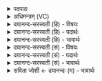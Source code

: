 <details><summary>पदपाठः</summary>

अग्ने॑। गृ॒ह॒प॒त॒ इति॑ गृहऽपते। सु॒गृ॒ह॒प॒तिरिति॑ सुऽगृहप॒तिः। त्वया॑। अ॒ग्ने॒। अ॒हम्। गृ॒हप॑ति॒नेति॑ गृ॒हऽप॑तिना। भू॒या॒स॒म्। सु॒गृ॒ह॒प॒तिरिति॑ सुऽगृहप॒तिः। त्वम्। मया॑। अ॒ग्ने॒। गृ॒हप॑ति॒नेति॑ गृ॒हऽप॑तिना। भू॒याः॒। अ॒स्थू॒रि। नौ॒। गार्ह॑पत्या॒नीति॒ गार्ह॑ऽपत्यानि। स॒न्तु॒। श॒तम्। हिमाः॑। सूर्य्य॒स्य। आ॒वृत॒मित्या॒ऽवृत॑म्। अनु॑। आ। व॒र्त्ते॒। २७।
</details>

<details><summary>अधिमन्त्रम् (VC)</summary>

- सर्वस्याग्निः
- वामदेव ऋषिः
- निचृत् पङ्क्तिः, गायत्री
- पञ्चमः, षड्जः
</details>

<details><summary>दयानन्द-सरस्वती (हि) - विषयः</summary>

गृहस्थ लोगों को इसके अनुष्ठान से क्या-क्या सिद्ध करना चाहिये, सो अगले मन्त्र में प्रकाशित किया है ॥
</details>

<details><summary>दयानन्द-सरस्वती (हि) - पदार्थः</summary>

पदार्थान्वयभाषाः -  हे (गृहपते) घर के पालन करने हारे (अग्ने) परमेश्वर और विद्वान् (त्वम्) आप (सुगृहपतिः) ब्रह्माण्ड, शरीर और निवासार्थ घरों के उत्तमता से पालन करनेवाले हैं, उस (गृहपतिना) उक्त गुणवाले (त्वया) आप के साथ (अहम्) मैं (सुगृहपतिः) अपने घर का उत्तमता से पालन करने हारा (भूयासम्) होऊँ। हे परमेश्वर ! विद्वान् वा (मया) जो मैं श्रेष्ठ कर्म का अनुष्ठान करनेवाला (गृहपतिना) धर्मात्मा और पुरुषार्थी मनुष्य हूँ, उस मुझ से आप उपासना को प्राप्त हुए मेरे घर के पालन करने हारे (भूयाः) हूजिये। इसी प्रकार (नौ) जो हम स्त्री-पुरुष घर के पति हैं, सो हमारे (गार्हपत्यानि) अर्थात् जो गृहपति के संयोग से घर के काम सिद्ध होते हैं, वे (अस्थूरि) जैसे निरालस्यता हो, वैसे सिद्ध (सन्तु) हों। इस प्रकार अपने वर्त्तमान में वर्त्तते हुए हम स्त्री वा पुरुष (सूर्य्यस्य) आप और विद्वान् के (आवृतम्) वर्त्तमान अर्थात् जिस में अच्छी प्रकार रात्रि वा दिन होते हैं, उस में (शतं हिमाः) सौ वर्ष वा सौ से अधिक भी वर्तें ॥२७॥
</details>

<details><summary>दयानन्द-सरस्वती (हि) - भावार्थः</summary>

भावार्थभाषाः -  इस मन्त्र में श्लेषालङ्कार है। हम दोनों स्त्रीपुरुष पुरुषार्थी होकर जो इन सब पदार्थों की स्थिति के योग्य संसाररूपी घर का निरन्तर रक्षा करनेवाला जगदीश्वर और विद्वान् है, उसका आश्रय करके भौतिक अग्नि आदि पदार्थों से स्थिर सुख करनेवाले सब काम सिद्ध करते हुए सौ वर्ष जीवें तथा जितेन्द्रियता से सौ वर्ष से अधिक भी सुखपूर्वक जीवन भोगें ॥२७॥
</details>

<details><summary>दयानन्द-सरस्वती (सं) - विषयः</summary>

अथ गृहाश्रमिभिरस्यानुष्ठानेन किं किं साधनीयमित्युपदिश्यते ॥
</details>

<details><summary>दयानन्द-सरस्वती (सं) - पदार्थः</summary>

पदार्थान्वयभाषाः -  हे गृहपतेऽग्ने जगदीश्वर ! विद्वन्वा त्वं सुगृहपतिरसि त्वया गृहपतिना सहाहं सुगृहपतिर्भूयासम्। मया गृहपतिनोपासितस्त्वं मम गृहपतिर्भूयाः। एवं नौ स्त्रीपुरुषयोर्गार्हपत्यान्यस्थूरि सन्त्वेवं वर्त्तमानोऽहं वर्त्तमाना च सूर्य्यस्यावृतं शतं हिमा अन्वावर्त्ते ॥२७॥
</details>

<details><summary>दयानन्द-सरस्वती (सं) - भावार्थः</summary>

भावार्थभाषाः -  अत्र श्लेषालङ्कारः। आवां स्त्रीपुरुषौ सुपुरुषार्थिनौ भूत्वा योऽस्य सर्वेषां स्थित्यर्थस्य जगतो गृहस्य सततं रक्षको जगदीश्वरो विद्वान् वाऽस्ति, तमाश्रित्य भौतिकाग्न्यादिभ्यः पदार्थेभ्यः स्थिरसुखसाधकानि सर्वाणि कर्माणि संसाध्य शतं वर्षाणि जीवेव, तथा जितेन्द्रियत्वभावेन शतादधिकमपि सुखेन जीवनं भुञ्ज्वहे इति ॥२७॥
</details>

<details><summary>सविता जोशी ← दयानन्दः (म) - भावार्थः</summary>

भावार्थभाषाः -  या मंत्रात श्लेषालंकार आहे. स्त्री-पुरुष यांनी पुरुषार्थी बनून या संसाररूपी घराचे रक्षण करणारा जगदीश्वर व विद्वान यांच्या आश्रयाने भौतिक अग्नी इत्यादी पदार्थांद्वारे (घरातील) सर्व कार्य सिद्ध करावे आणि जितेन्द्रिय बनून शंभर वर्षापेक्षा जास्त चांगल्या प्रकारे जगावे.
</details>